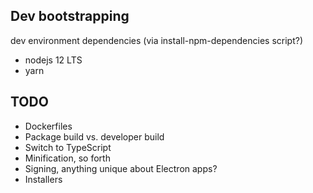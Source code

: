 ## Dev bootstrapping
dev environment dependencies (via install-npm-dependencies script?)
 - nodejs 12 LTS
 - yarn

## TODO
- Dockerfiles
- Package build vs. developer build
- Switch to TypeScript
- Minification, so forth
- Signing, anything unique about Electron apps?
- Installers
